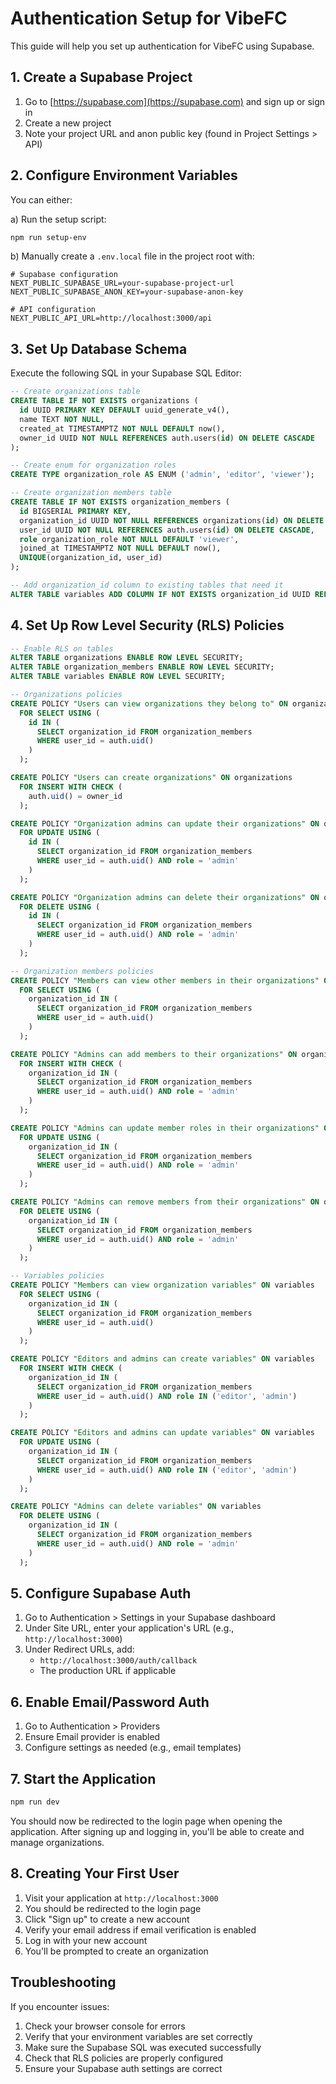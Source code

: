 # Authentication Setup for VibeFC

This guide will help you set up authentication for VibeFC using Supabase.

## 1. Create a Supabase Project

1. Go to [https://supabase.com](https://supabase.com) and sign up or sign in
2. Create a new project
3. Note your project URL and anon public key (found in Project Settings > API)

## 2. Configure Environment Variables

You can either:

a) Run the setup script:
```bash
npm run setup-env
```

b) Manually create a `.env.local` file in the project root with:
```
# Supabase configuration
NEXT_PUBLIC_SUPABASE_URL=your-supabase-project-url
NEXT_PUBLIC_SUPABASE_ANON_KEY=your-supabase-anon-key

# API configuration
NEXT_PUBLIC_API_URL=http://localhost:3000/api
```

## 3. Set Up Database Schema

Execute the following SQL in your Supabase SQL Editor:

```sql
-- Create organizations table
CREATE TABLE IF NOT EXISTS organizations (
  id UUID PRIMARY KEY DEFAULT uuid_generate_v4(),
  name TEXT NOT NULL,
  created_at TIMESTAMPTZ NOT NULL DEFAULT now(),
  owner_id UUID NOT NULL REFERENCES auth.users(id) ON DELETE CASCADE
);

-- Create enum for organization roles
CREATE TYPE organization_role AS ENUM ('admin', 'editor', 'viewer');

-- Create organization members table
CREATE TABLE IF NOT EXISTS organization_members (
  id BIGSERIAL PRIMARY KEY,
  organization_id UUID NOT NULL REFERENCES organizations(id) ON DELETE CASCADE,
  user_id UUID NOT NULL REFERENCES auth.users(id) ON DELETE CASCADE,
  role organization_role NOT NULL DEFAULT 'viewer',
  joined_at TIMESTAMPTZ NOT NULL DEFAULT now(),
  UNIQUE(organization_id, user_id)
);

-- Add organization_id column to existing tables that need it
ALTER TABLE variables ADD COLUMN IF NOT EXISTS organization_id UUID REFERENCES organizations(id) ON DELETE CASCADE;
```

## 4. Set Up Row Level Security (RLS) Policies

```sql
-- Enable RLS on tables
ALTER TABLE organizations ENABLE ROW LEVEL SECURITY;
ALTER TABLE organization_members ENABLE ROW LEVEL SECURITY;
ALTER TABLE variables ENABLE ROW LEVEL SECURITY;

-- Organizations policies
CREATE POLICY "Users can view organizations they belong to" ON organizations
  FOR SELECT USING (
    id IN (
      SELECT organization_id FROM organization_members
      WHERE user_id = auth.uid()
    )
  );

CREATE POLICY "Users can create organizations" ON organizations
  FOR INSERT WITH CHECK (
    auth.uid() = owner_id
  );

CREATE POLICY "Organization admins can update their organizations" ON organizations
  FOR UPDATE USING (
    id IN (
      SELECT organization_id FROM organization_members
      WHERE user_id = auth.uid() AND role = 'admin'
    )
  );

CREATE POLICY "Organization admins can delete their organizations" ON organizations
  FOR DELETE USING (
    id IN (
      SELECT organization_id FROM organization_members
      WHERE user_id = auth.uid() AND role = 'admin'
    )
  );

-- Organization members policies
CREATE POLICY "Members can view other members in their organizations" ON organization_members
  FOR SELECT USING (
    organization_id IN (
      SELECT organization_id FROM organization_members
      WHERE user_id = auth.uid()
    )
  );

CREATE POLICY "Admins can add members to their organizations" ON organization_members
  FOR INSERT WITH CHECK (
    organization_id IN (
      SELECT organization_id FROM organization_members
      WHERE user_id = auth.uid() AND role = 'admin'
    )
  );

CREATE POLICY "Admins can update member roles in their organizations" ON organization_members
  FOR UPDATE USING (
    organization_id IN (
      SELECT organization_id FROM organization_members
      WHERE user_id = auth.uid() AND role = 'admin'
    )
  );

CREATE POLICY "Admins can remove members from their organizations" ON organization_members
  FOR DELETE USING (
    organization_id IN (
      SELECT organization_id FROM organization_members
      WHERE user_id = auth.uid() AND role = 'admin'
    )
  );

-- Variables policies
CREATE POLICY "Members can view organization variables" ON variables
  FOR SELECT USING (
    organization_id IN (
      SELECT organization_id FROM organization_members
      WHERE user_id = auth.uid()
    )
  );

CREATE POLICY "Editors and admins can create variables" ON variables
  FOR INSERT WITH CHECK (
    organization_id IN (
      SELECT organization_id FROM organization_members
      WHERE user_id = auth.uid() AND role IN ('editor', 'admin')
    )
  );

CREATE POLICY "Editors and admins can update variables" ON variables
  FOR UPDATE USING (
    organization_id IN (
      SELECT organization_id FROM organization_members
      WHERE user_id = auth.uid() AND role IN ('editor', 'admin')
    )
  );

CREATE POLICY "Admins can delete variables" ON variables
  FOR DELETE USING (
    organization_id IN (
      SELECT organization_id FROM organization_members
      WHERE user_id = auth.uid() AND role = 'admin'
    )
  );
```

## 5. Configure Supabase Auth

1. Go to Authentication > Settings in your Supabase dashboard
2. Under Site URL, enter your application's URL (e.g., `http://localhost:3000`)
3. Under Redirect URLs, add:
   - `http://localhost:3000/auth/callback`
   - The production URL if applicable

## 6. Enable Email/Password Auth

1. Go to Authentication > Providers
2. Ensure Email provider is enabled
3. Configure settings as needed (e.g., email templates)

## 7. Start the Application

```bash
npm run dev
```

You should now be redirected to the login page when opening the application. After signing up and logging in, you'll be able to create and manage organizations.

## 8. Creating Your First User

1. Visit your application at `http://localhost:3000`
2. You should be redirected to the login page
3. Click "Sign up" to create a new account
4. Verify your email address if email verification is enabled
5. Log in with your new account
6. You'll be prompted to create an organization

## Troubleshooting

If you encounter issues:

1. Check your browser console for errors
2. Verify that your environment variables are set correctly
3. Make sure the Supabase SQL was executed successfully
4. Check that RLS policies are properly configured
5. Ensure your Supabase auth settings are correct 